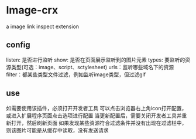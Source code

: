 # Image-crx
a image link inspect extension

## config
listen: 是否进行监听
show: 是否在页面展示监听到的图片元素
types: 要监听的资源类型(可选：image、script、sctylesheet)
urls：监听哪些域名下的资源
filter：都某些类型文件过滤，例如监听image类型，但过滤gif

## use
如需要使用该插件，必须打开开发者工具
可以点击浏览器右上角icon打开配置，或进入扩展程序页面点击选项进行配置
当更新配置后，需要关闭开发者工具并重新打开，然后刷新页面
如果发现某些资源符合过滤条件并没有出现在过滤栏中，则该图片可能是从缓存中读取，没有发送请求
